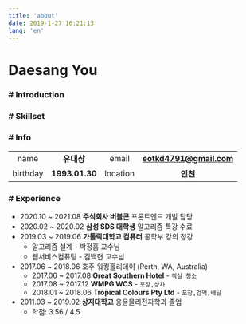 ```yaml
---
title: 'about'
date: 2019-1-27 16:21:13
lang: 'en'
---
```


# Daesang You

### \# Introduction

### \# Skillset

### \# Info

<div align="center">

|          |                |          |                         |
| :------: | :------------: | :------: | :---------------------: |
|   name   |   **유대상**   |  email   | **eotkd4791@gmail.com** |
| birthday | **1993.01.30** | location |        **인천**         |

</div>

### \# Experience

- 2020.10 ~ 2021.08 **주식회사 버블콘** 프론트엔드 개발 담당
- 2020.02 ~ 2020.02 **삼성 SDS 대학생** 알고리즘 특강 수료
- 2019.03 ~ 2019.06 **가톨릭대학교 컴퓨터** 공학부 강의 청강
  - 알고리즘 설계 - 박정흠 교수님
  - 웹서비스컴퓨팅 - 김백현 교수님
- 2017.06 ~ 2018.06 호주 워킹홀리데이 (Perth, WA, Australia)
  - 2017.06 ~ 2017.08 **Great Southern Hotel** - `객실 청소`
  - 2017.08 ~ 2017.12 **WMPG WCS** - `포장,상차`
  - 2018.01 ~ 2018.06 **Tropical Colours Pty Ltd** - `포장,검역,배달`
- 2011.03 ~ 2019.02 **상지대학교** 응용물리전자학과 졸업
  - 학점: 3.56 / 4.5
